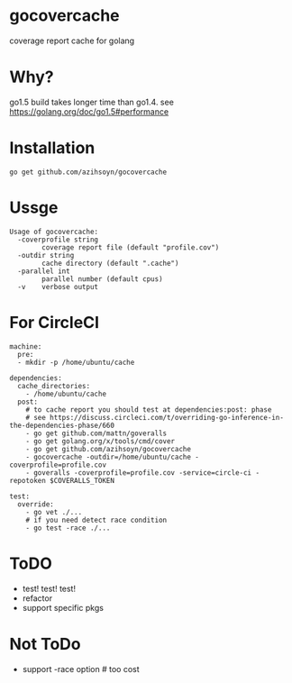 # gocovercache
coverage report cache for golang

# Why?
go1.5 build takes longer time than go1.4.
see https://golang.org/doc/go1.5#performance

# Installation
```
go get github.com/azihsoyn/gocovercache
```

# Ussge
```
Usage of gocovercache:
  -coverprofile string
        coverage report file (default "profile.cov")
  -outdir string
        cache directory (default ".cache")
  -parallel int
        parallel number (default cpus)
  -v    verbose output
```

# For CircleCI
```yaml:
machine:
  pre:
  - mkdir -p /home/ubuntu/cache

dependencies:
  cache_directories:
    - /home/ubuntu/cache
  post:
    # to cache report you should test at dependencies:post: phase
    # see https://discuss.circleci.com/t/overriding-go-inference-in-the-dependencies-phase/660
    - go get github.com/mattn/goveralls
    - go get golang.org/x/tools/cmd/cover
    - go get github.com/azihsoyn/gocovercache
    - gocovercache -outdir=/home/ubuntu/cache -coverprofile=profile.cov
    - goveralls -coverprofile=profile.cov -service=circle-ci -repotoken $COVERALLS_TOKEN

test:
  override:
    - go vet ./...
    # if you need detect race condition
    - go test -race ./...
```

# ToDO
- test! test! test!
- refactor
- support specific pkgs

# Not ToDo
- support -race option # too cost
